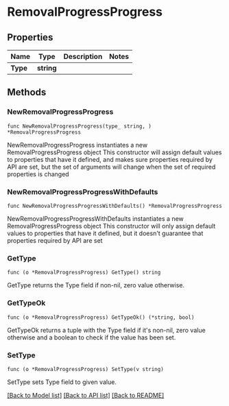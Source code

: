 # RemovalProgressProgress

## Properties

Name | Type | Description | Notes
------------ | ------------- | ------------- | -------------
**Type** | **string** |  | 

## Methods

### NewRemovalProgressProgress

`func NewRemovalProgressProgress(type_ string, ) *RemovalProgressProgress`

NewRemovalProgressProgress instantiates a new RemovalProgressProgress object
This constructor will assign default values to properties that have it defined,
and makes sure properties required by API are set, but the set of arguments
will change when the set of required properties is changed

### NewRemovalProgressProgressWithDefaults

`func NewRemovalProgressProgressWithDefaults() *RemovalProgressProgress`

NewRemovalProgressProgressWithDefaults instantiates a new RemovalProgressProgress object
This constructor will only assign default values to properties that have it defined,
but it doesn't guarantee that properties required by API are set

### GetType

`func (o *RemovalProgressProgress) GetType() string`

GetType returns the Type field if non-nil, zero value otherwise.

### GetTypeOk

`func (o *RemovalProgressProgress) GetTypeOk() (*string, bool)`

GetTypeOk returns a tuple with the Type field if it's non-nil, zero value otherwise
and a boolean to check if the value has been set.

### SetType

`func (o *RemovalProgressProgress) SetType(v string)`

SetType sets Type field to given value.



[[Back to Model list]](../README.md#documentation-for-models) [[Back to API list]](../README.md#documentation-for-api-endpoints) [[Back to README]](../README.md)


